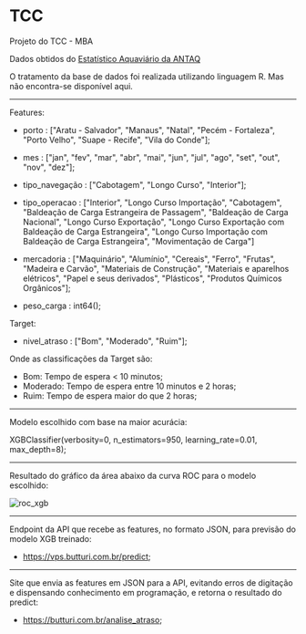 # TCC
Projeto do TCC - MBA

Dados obtidos do [Estatístico Aquaviário da ANTAQ](https://web3.antaq.gov.br/ea/sense/download.html#pt)

O tratamento da base de dados foi realizada utilizando linguagem R. Mas não encontra-se disponível aqui.

----------------------------------------------------------------------

Features:

  - porto : ["Aratu - Salvador", "Manaus", "Natal", "Pecém - Fortaleza", "Porto Velho", "Suape - Recife", "Vila do Conde"];
  
  - mes : ["jan", "fev", "mar", "abr", "mai", "jun", "jul", "ago", "set", "out", "nov", "dez"];
    
  - tipo_navegação : ["Cabotagem", "Longo Curso", "Interior"];
    
  - tipo_operacao : ["Interior", "Longo Curso Importação", "Cabotagem", "Baldeação de Carga Estrangeira de Passagem", "Baldeação de Carga Nacional", "Longo Curso Exportação", "Longo Curso Exportação com Baldeação de Carga Estrangeira", "Longo Curso Importação com Baldeação de Carga Estrangeira", "Movimentação de Carga"]
    
  - mercadoria : ["Maquinário", "Alumínio", "Cereais", "Ferro", "Frutas", "Madeira e Carvão", "Materiais de Construção", "Materiais e aparelhos elétricos", "Papel e seus derivados", "Plásticos", "Produtos Químicos Orgânicos"];
    
  - peso_carga : int64();


Target:


  - nivel_atraso : ["Bom", "Moderado", "Ruim"];


Onde as classificações da Target são:

  - Bom: Tempo de espera < 10 minutos;
  - Moderado: Tempo de espera entre 10 minutos e 2 horas;
  - Ruim: Tempo de espera maior do que 2 horas;


-----------------------------------------------------------------------------

Modelo escolhido com base na maior acurácia:

XGBClassifier(verbosity=0, n_estimators=950, learning_rate=0.01, max_depth=8);

-----------------------------------------------------------------------------

Resultado do gráfico da área abaixo da curva ROC para o modelo escolhido:

![roc_xgb](https://github.com/user-attachments/assets/92732b72-42de-4140-9d24-8ef5517f160b)

----------------------------------------------------------------------------

Endpoint da API que recebe as features, no formato JSON, para previsão do modelo XGB treinado:

  - https://vps.butturi.com.br/predict;

--------------------------------------------------------------------------

Site que envia as features em JSON para a API, evitando erros de digitação e dispensando conhecimento em programação, e retorna o resultado do predict:

  - https://butturi.com.br/analise_atraso;
